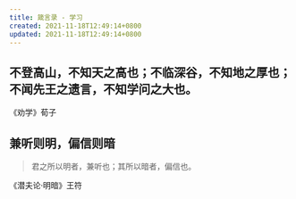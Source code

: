 ```yaml
---
title: 箴言录 - 学习
created: 2021-11-18T12:49:14+0800
updated: 2021-11-18T12:49:14+0800
---
```



## 不登高山，不知天之高也；不临深谷，不知地之厚也；不闻先王之遗言，不知学问之大也。

《劝学》荀子

## 兼听则明，偏信则暗

> 君之所以明者，兼听也；其所以暗者，偏信也。

《潜夫论·明暗》王符
